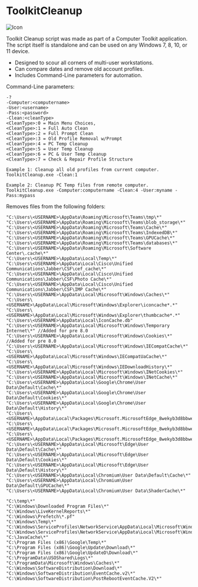  # ToolkitCleanup
![Icon](https://github.com/cloudd901/ToolkitCleanup/blob/master/ToolkitCleanup/logo.ico)

Toolkit Cleanup script was made as part of a Computer Toolkit application. The script itself is standalone and can be used on any Windows 7, 8, 10, or 11 device.

 - Designed to scour all corners of multi-user workstations.
 - Can compare dates and remove old account profiles.
 - Includes Command-Line parameters for automation.

Command-Line parameters:

    -?
    -Computer:<computername>
    -User:<username>
    -Pass:<password>
    -Clean:<cleanType>
    <CleanType>:0 = Main Menu Choices,
    <CleanType>:1 = Full Auto Clean
    <CleanType>:2 = Full Prompt Clean
    <CleanType>:3 = Old Profile Removal w/Prompt
    <CleanType>:4 = PC Temp Cleanup
    <CleanType>:5 = User Temp Cleanup
    <CleanType>:6 = PC & User Temp Cleanup
    <CleanType>:7 = Check & Repair Profile Structure

    Example 1: Cleanup all old profiles from current computer.
    ToolkitCleanup.exe -Clean:1

    Example 2: Cleanup PC Temp files from remote computer.
    ToolkitCleanup.exe -Computer:computername -Clean:4 -User:myname -Pass:mypass

Removes files from the following folders:

    "C:\Users\<USERNAME>\AppData\Roaming\Microsoft\Teams\tmp\*"
    "C:\Users\<USERNAME>\AppData\Roaming\Microsoft\Teams\blob_storage\*"
    "C:\Users\<USERNAME>\AppData\Roaming\Microsoft\Teams\Cache\*"
    "C:\Users\<USERNAME>\AppData\Roaming\Microsoft\Teams\IndexedDB\*"
    "C:\Users\<USERNAME>\AppData\Roaming\Microsoft\Teams\GPUCache\*"
    "C:\Users\<USERNAME>\AppData\Roaming\Microsoft\Teams\databases\*"
    "C:\Users\<USERNAME>\AppData\Roaming\Microsoft\Software Center\.cache\*"
    "C:\Users\<USERNAME>\AppData\Local\Temp\*"
    "C:\Users\<USERNAME>\AppData\Local\Cisco\Unified Communications\Jabber\CSF\cef_cache\*"
    "C:\Users\<USERNAME>\AppData\Local\Cisco\Unified Communications\Jabber\CSF\Photo Cache\*"
    "C:\Users\<USERNAME>\AppData\Local\Cisco\Unified Communications\Jabber\CSF\IMP Cache\*"
    "C:\Users\<USERNAME>\AppData\Local\Microsoft\Windows\Caches\*"
    "C:\Users\<USERNAME>\AppData\Local\Microsoft\Windows\Explorer\iconcache*.*"
    "C:\Users\<USERNAME>\AppData\Local\Microsoft\Windows\Explorer\thumbcache*.*"
    "C:\Users\<USERNAME>\AppData\Local\IconCache.db"
    "C:\Users\<USERNAME>\AppData\Local\Microsoft\Windows\Temporary Internet\*" //Added for pre 8.0
    "C:\Users\<USERNAME>\AppData\Local\Microsoft\Windows\Cookies\*" //Added for pre 8.0
    "C:\Users\<USERNAME>\AppData\Local\Microsoft\Windows\IECompatCache\*"
    "C:\Users\<USERNAME>\AppData\Local\Microsoft\Windows\IECompatUaCache\*"
    "C:\Users\<USERNAME>\AppData\Local\Microsoft\Windows\IEDownloadHistory\*"
    "C:\Users\<USERNAME>\AppData\Local\Microsoft\Windows\INetCookies\*"
    "C:\Users\<USERNAME>\AppData\Local\Microsoft\Windows\INetCache\*"
    "C:\Users\<USERNAME>\AppData\Local\Google\Chrome\User Data\Default\Cache\*"
    "C:\Users\<USERNAME>\AppData\Local\Google\Chrome\User Data\Default\Cookies\*"
    "C:\Users\<USERNAME>\AppData\Local\Google\Chrome\User Data\Default\History\*"
    "C:\Users\<USERNAME>\AppData\Local\Packages\Microsoft.MicrosoftEdge_8wekyb3d8bbwe\AC\*"
    "C:\Users\<USERNAME>\AppData\Local\Packages\Microsoft.MicrosoftEdge_8wekyb3d8bbwe\LocalCache\*"
    "C:\Users\<USERNAME>\AppData\Local\Packages\Microsoft.MicrosoftEdge_8wekyb3d8bbwe\AppData\User\Default\CacheStorage\*"
    "C:\Users\<USERNAME>\AppData\Local\Microsoft\Edge\User Data\Default\Cache\*"
    "C:\Users\<USERNAME>\AppData\Local\Microsoft\Edge\User Data\Default\Cookies\*"
    "C:\Users\<USERNAME>\AppData\Local\Microsoft\Edge\User Data\Default\History\*"
    "C:\Users\<USERNAME>\AppData\Local\Chromium\User Data\Default\Cache\*"
    "C:\Users\<USERNAME>\AppData\Local\Chromium\User Data\Default\GPUCache\*"
    "C:\Users\<USERNAME>\AppData\Local\Chromium\User Data\ShaderCache\*"

    "C:\temp\*"
    "C:\Windows\Downloaded Program Files\*"
    "C:\Windows\LiveKernelReports\*"
    "C:\Windows\Prefetch\*.pf"
    "C:\Windows\Temp\*"
    "C:\Windows\ServiceProfiles\NetworkService\AppData\Local\Microsoft\Windows\DeliveryOptimization\Cache\*"
    "C:\Windows\ServiceProfiles\NetworkService\AppData\Local\Microsoft\Windows\DeliveryOptimization\Logs\*"
    "C:\JavaCache\*"
    "C:\Program Files (x86)\Google\Temp\*"
    "C:\Program Files (x86)\Google\Update\Download\*"
    "C:\Program Files (x86)\Google\UpdateD\Download\*"
    "C:\ProgramData\USOShared\Logs\*"
    "C:\ProgramData\Microsoft\Windows\Caches\*"
    "C:\Windows\SoftwareDistribution\Download\*"
    "C:\Windows\SoftwareDistribution\EventCache.v2\*"
    "C:\Windows\SoftwareDistribution\PostRebootEventCache.V2\*"

